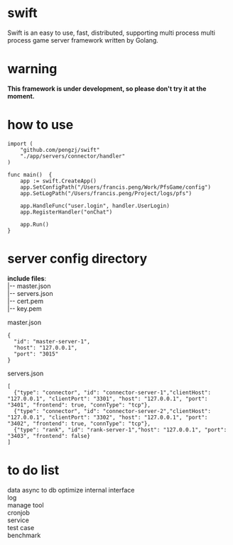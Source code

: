 # swift
Swift is an easy to use, fast, distributed, supporting multi process  multi process game server framework written by Golang.  

# warning
**This framework is under development, so please don't try it at the moment.**


# how to use
````
import (
	"github.com/pengzj/swift"
	"./app/servers/connector/handler"
)

func main()  {
	app := swift.CreateApp()
	app.SetConfigPath("/Users/francis.peng/Work/PfsGame/config")
	app.SetLogPath("/Users/francis.peng/Project/logs/pfs")

	app.HandleFunc("user.login", handler.UserLogin)
	app.RegisterHandler("onChat")

	app.Run()
}

````

# server config directory
**include files**:  
|-- master.json  
|-- servers.json  
|-- cert.pem  
|-- key.pem  

master.json
```
{
  "id": "master-server-1",
  "host": "127.0.0.1",
  "port": "3015"
}
```
servers.json  
````
[
  {"type": "connector", "id": "connector-server-1","clientHost": "127.0.0.1", "clientPort": "3301", "host": "127.0.0.1", "port": "3401", "frontend": true, "connType": "tcp"},
  {"type": "connector", "id": "connector-server-2","clientHost": "127.0.0.1", "clientPort": "3302", "host": "127.0.0.1", "port": "3402", "frontend": true, "connType": "tcp"},
  {"type": "rank", "id": "rank-server-1","host": "127.0.0.1", "port": "3403", "frontend": false}
]
````


# to do list
 
data  async  to db
optimize internal interface  
log  
manage tool  
cronjob  
service    
test case  
benchmark 

